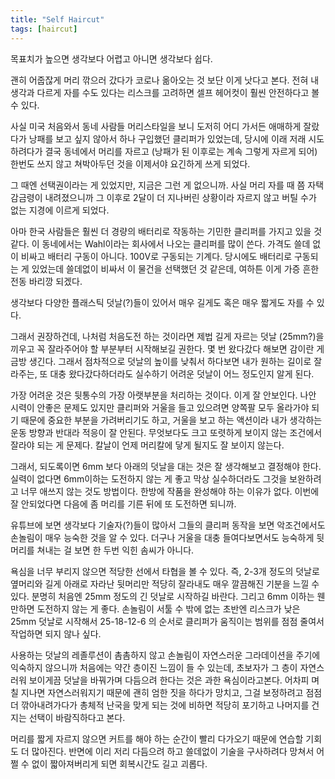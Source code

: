 ```yaml
---
title: "Self Haircut"
tags: [haircut]
---
```


목표치가 높으면 생각보다 어렵고 아니면 생각보다 쉽다. 

괜히 어줍잖게 머리 깎으러 갔다가 코로나 옮아오는 것 보단 이게 낫다고 본다. 전혀 내 생각과 다르게 자를 수도 있다는 리스크를 고려하면 셀프 헤어컷이 훨씬 안전하다고 볼 수 있다.

사실 미국 처음와서 동네 사람들 머리스타일을 보니 도저히 어디 가서든 애매하게 잘랐다가 낭패를 보고 싶지 않아서 하나 구입했던 클리퍼가 있었는데, 당시에 이래 저래 시도하려다가 결국 동네에서 머리를 자르고 (낭패가 된 이후로는 계속 그렇게 자르게 되어) 한번도 쓰지 않고 쳐박아두던 것을 이제서야 요긴하게 쓰게 되었다.

그 때엔 선택권이라는 게 있었지만, 지금은 그런 게 없으니까. 사실 머리 자를 때 쯤 자택 감금령이 내려졌으니까 그 이후로 2달이 더 지나버린 상황이라 자르지 않고 버틸 수가 없는 지경에 이르게 되었다.

아마 한국 사람들은 훨씬 더 경량의 배터리로 작동하는 기민한 클리퍼를 가지고 있을 것 같다. 이 동네에서는 Wahl이라는 회사에서 나오는 클리퍼를 많이 쓴다. 가격도 쓸데 없이 비싸고 배터리 구동이 아니다. 100V로 구동되는 기계다. 당시에도 배터리로 구동되는 게 있었는데 쓸데없이 비싸서 이 물건을 선택했던 것 같은데, 여하튼 이게 가증 흔한 전동 바리깡 되겠다.

생각보다 다양한 플래스틱 덧날(?)들이 있어서 매우 길게도 혹은 매우 짧게도 자를 수 있다. 

그래서 권장하건데, 나처럼 처음도전 하는 것이라면 제법 길게 자르는 덧날 (25mm?)을 끼우고 꼭 잘라주어야 할 부분부터 시작해보길 권한다. 몇 번 왔다갔다 해보면 감이란 게 금방 생긴다. 그래서 점차적으로 덧날의 높이를 낮춰서 하다보면 내가 원하는 길이로 잘라주는, 또 대충 왔다갔다하더라도 실수하기 어려운 덧날이 어느 정도인지 알게 된다. 

가장 어려운 것은 뒷통수의 가장 아랫부분을 처리하는 것이다. 이게 잘 안보인다. 나안 시력이 안좋은 문제도 있지만 클리퍼와 거울을 들고 있으려면 양쪽팔 모두 올라가야 되기 때문에 중요한 부분을 가려버리기도 하고, 거울을 보고 하는 액션이라 내가 생각하는 운동 방향과 반대라 적응이 잘 안된다. 무엇보다도 크고 또렷하게 보이지 않는 조건에서 잘라야 되는 게 문제다. 칼날이 언제 머리칼에 닿게 될지도 잘 보이지 않는다. 

그래서, 되도록이면 6mm 보다 아래의 덧날을 대는 것은 잘 생각해보고 결정해야 한다. 실력이 없다면 6mm이하는 도전하지 않는 게 좋고 막상 실수하더라도 그것을 보완하려고 너무 애쓰지 않는 것도 방법이다. 한방에 작품을 완성해야 하는 이유가 없다. 이번에 잘 안되었다면 다음에 좀 머리를 기른 뒤에 또 도전하면 되니까.

유튜브에 보면 생각보다 기술자(?)들이 많아서 그들의 클리퍼 동작을 보면 악조건에서도 손놀림이 매우 능숙한 것을 알 수 있다. 더구나 거울을 대충 들여다보면서도 능숙하게 뒷머리를 쳐내는 걸 보면 한 두번 익힌 솜씨가 아니다. 

욕심을 너무 부리지 않으면 적당한 선에서 타협을 볼 수 있다. 즉, 2-3개 정도의 덧날로 옆머리와 길게 아래로 자라난 뒷머리만 적당히 잘라내도 매우 깔끔해진 기분을 느낄 수 있다. 분명히 처음엔 25mm 정도의 긴 덧날로 시작하길 바란다. 그리고 6mm 이하는 웬만하면 도전하지 않는 게 좋다. 손놀림이 서툴 수 밖에 없는 초반엔 리스크가 낮은 25mm 덧날로 시작해서 25-18-12-6 의 순서로 클리퍼가 움직이는 범위를 점점 줄여서 작업하면 되지 않나 싶다. 

사용하는 덧날의 레졸루션이 촘촘하지 않고 손놀림이 자연스러운 그라데이션을 주기에 익숙하지 않으니까 처음에는 약간 층이진 느낌이 들 수 있는데, 초보자가 그 층이 자연스러워 보이게끔 덧날을 바꿔가며 다듬으려 한다는 것은 과한 욕심이라고본다. 어차피 며칠 지나면 자연스러워지기 때문에 괜히 엄한 짓을 하다가 망치고, 그걸 보정하려고 점점 더 깎아내려가다가 총체적 난국을 맞게 되는 것에 비하면 적당히 포기하고 나머지를 건지는 선택이 바람직하다고 본다. 

머리를 짧게 자르지 않으면 커트를 해야 하는 순간이 빨리 다가오기 때문에 연습할 기회도 더 많아진다. 반면에 이리 저리 다듬으려 하고 쓸데없이 기술을 구사하려다 망쳐서 어쩔 수 없이 짧아져버리게 되면 회복시간도 길고 괴롭다. 